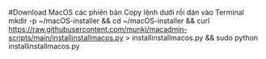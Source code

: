 #Download MacOS các phiên bản
Copy lệnh dưới rồi dán vào Terminal
mkdir -p ~/macOS-installer &amp;&amp; cd ~/macOS-installer &amp;&amp; curl https://raw.githubusercontent.com/munki/macadmin-scripts/main/installinstallmacos.py > installinstallmacos.py &amp;&amp; sudo python installinstallmacos.py

